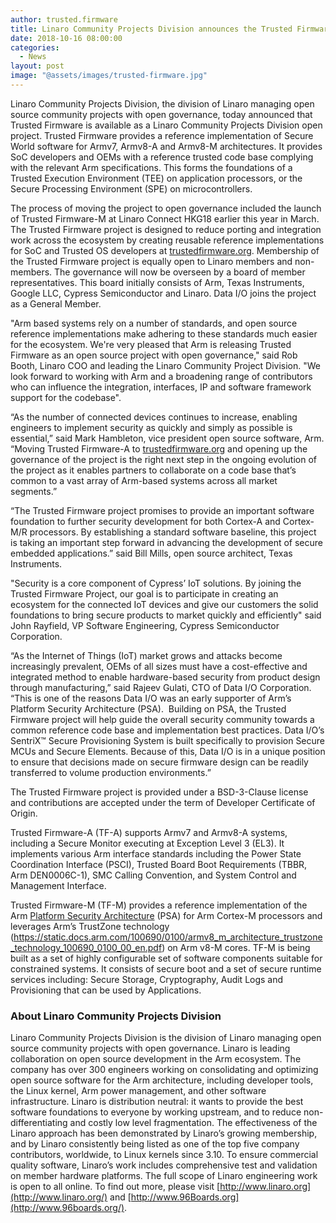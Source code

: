 ```yaml
---
author: trusted.firmware
title: Linaro Community Projects Division announces the Trusted Firmware open project
date: 2018-10-16 08:00:00
categories:
  - News
layout: post
image: "@assets/images/trusted-firmware.jpg"
---
```


Linaro Community Projects Division, the division of Linaro managing open source community projects with open governance, today announced that Trusted Firmware is available as a Linaro Community Projects Division open project. Trusted Firmware provides a reference implementation of Secure World software for Armv7, Armv8-A and Armv8-M architectures. It provides SoC developers and OEMs with a reference trusted code base complying with the relevant Arm specifications. This forms the foundations of a Trusted Execution Environment (TEE) on application processors, or the Secure Processing Environment (SPE) on microcontrollers.

The process of moving the project to open governance included the launch of Trusted Firmware-M at Linaro Connect HKG18 earlier this year in March. The Trusted Firmware project is designed to reduce porting and integration work across the ecosystem by creating reusable reference implementations for SoC and Trusted OS developers at [trustedfirmware.org](http://trustedfirmware.org/). Membership of the Trusted Firmware project is equally open to Linaro members and non-members. The governance will now be overseen by a board of member representatives. This board initially consists of Arm, Texas Instruments, Google LLC, Cypress Semiconductor and Linaro. Data I/O joins the project as a General Member.

"Arm based systems rely on a number of standards, and open source reference implementations make adhering to these standards much easier for the ecosystem. We're very pleased that Arm is releasing Trusted Firmware as an open source project with open governance," said Rob Booth, Linaro COO and leading the Linaro Community Project Division. "We look forward to working with Arm and a broadening range of contributors who can influence the integration, interfaces, IP and software framework support for the codebase".

“As the number of connected devices continues to increase, enabling engineers to implement security as quickly and simply as possible is essential,” said Mark Hambleton, vice president open source software, Arm. “Moving Trusted Firmware-A to [trustedfirmware.org](https://trustedfirmware.org/) and opening up the governance of the project is the right next step in the ongoing evolution of the project as it enables partners to collaborate on a code base that’s common to a vast array of Arm-based systems across all market segments.”

“The Trusted Firmware project promises to provide an important software foundation to further security development for both Cortex-A and Cortex-M/R processors. By establishing a standard software baseline, this project is taking an important step forward in advancing the development of secure embedded applications.” said Bill Mills, open source architect, Texas Instruments.

"Security is a core component of Cypress’ IoT solutions. By joining the Trusted Firmware Project, our goal is to participate in creating an ecosystem for the connected IoT devices and give our customers the solid foundations to bring secure products to market quickly and efficiently" said John Rayfield, VP Software Engineering, Cypress Semiconductor Corporation.

“As the Internet of Things (IoT) market grows and attacks become increasingly prevalent, OEMs of all sizes must have a cost-effective and integrated method to enable hardware-based security from product design through manufacturing,” said Rajeev Gulati, CTO of Data I/O Corporation. “This is one of the reasons Data I/O was an early supporter of Arm’s Platform Security Architecture (PSA).  Building on PSA, the Trusted Firmware project will help guide the overall security community towards a common reference code base and implementation best practices. Data I/O’s SentriX™ Secure Provisioning System is built specifically to provision Secure MCUs and Secure Elements. Because of this, Data I/O is in a unique position to ensure that decisions made on secure firmware design can be readily transferred to volume production environments.”

The Trusted Firmware project is provided under a BSD-3-Clause license and contributions are accepted under the term of Developer Certificate of Origin.

Trusted Firmware-A (TF-A) supports Armv7 and Armv8-A systems, including a Secure Monitor executing at Exception Level 3 (EL3). It implements various Arm interface standards including the Power State Coordination Interface (PSCI), Trusted Board Boot Requirements (TBBR, Arm DEN0006C-1), SMC Calling Convention, and System Control and Management Interface.

Trusted Firmware-M (TF-M) provides a reference implementation of the Arm [Platform Security Architecture](https://pages.arm.com/psa-resources.html) (PSA) for Arm Cortex-M processors and leverages Arm’s TrustZone technology (https://static.docs.arm.com/100690/0100/armv8_m_architecture_trustzone_technology_100690_0100_00_en.pdf) on Arm v8-M cores. TF-M is being built as a set of highly configurable set of software components suitable for constrained systems. It consists of secure boot and a set of secure runtime services including: Secure Storage, Cryptography, Audit Logs and Provisioning that can be used by Applications.

### About Linaro Community Projects Division

Linaro Community Projects Division is the division of Linaro managing open source community projects with open governance. Linaro is leading collaboration on open source development in the Arm ecosystem. The company has over 300 engineers working on consolidating and optimizing open source software for the Arm architecture, including developer tools, the Linux kernel, Arm power management, and other software infrastructure. Linaro is distribution neutral: it wants to provide the best software foundations to everyone by working upstream, and to reduce non-differentiating and costly low level fragmentation. The effectiveness of the Linaro approach has been demonstrated by Linaro’s growing membership, and by Linaro consistently being listed as one of the top five company contributors, worldwide, to Linux kernels since 3.10. To ensure commercial quality software, Linaro’s work includes comprehensive test and validation on member hardware platforms. The full scope of Linaro engineering work is open to all online. To find out more, please visit [http://www.linaro.org](http://www.linaro.org/) and [http://www.96Boards.org](http://www.96boards.org/).
